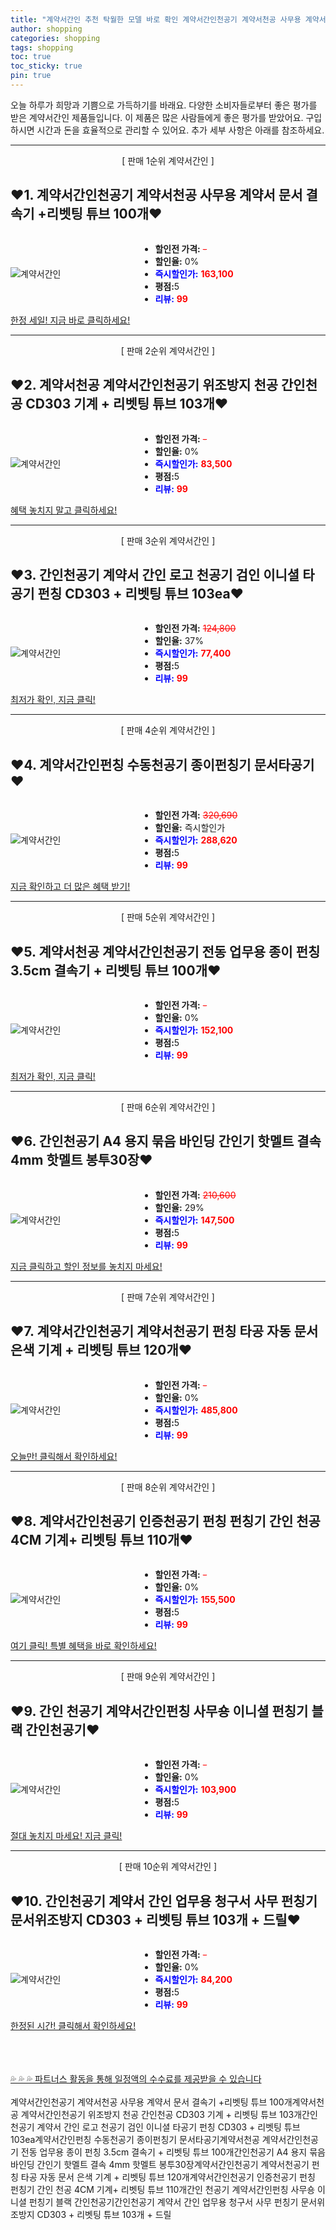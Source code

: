 ```yaml
---
title: "계약서간인 추천 탁월한 모델 바로 확인 계약서간인천공기 계약서천공 사무용 계약서 문서"
author: shopping
categories: shopping
tags: shopping
toc: true
toc_sticky: true
pin: true
---
```

오늘 하루가 희망과 기쁨으로 가득하기를 바래요. 다양한 소비자들로부터 좋은 평가를 받은 계약서간인 제품들입니다. 이 제품은 많은 사람들에게 좋은 평가를 받았어요. 구입하시면 시간과 돈을 효율적으로 관리할 수 있어요. 추가 세부 사항은 아래를 참조하세요.

---
<p class="toplist" style="margin: 0 auto; display: block; width: fit-content;">[ 판매 1순위 계약서간인 ]</p>

<h2><strong>❤️1. 계약서간인천공기 계약서천공 사무용 계약서 문서 결속기  +리벳팅 튜브 100개❤️</strong></h2>

<div style="display: flex; align-items: center;">
    <div style="flex: 0.4;">
        <img src="https://thumbnail9.coupangcdn.com/thumbnails/remote/230x230ex/image/vendor_inventory/5490/f0084516a420128bd904aa1ed059a6828097c9cd2ba2afed31d0db08c84c.jpg" alt="계약서간인" style="max-width: 100%;">
    </div>
    <div style="flex: 0.6; margin-left: 10px;">
        <ul>
            <li><strong>할인전 가격:</strong> <del style="color: red;">-</del></li>
            <li><strong>할인율:</strong> 0%</li>
            <li><span style='color:blue'><strong>즉시할인가:</strong></span> <span style='color:red'><strong>163,100</strong></span></li>
            <li><strong>평점:</strong>5</li>
            <li><span style='color:blue'><strong>리뷰:</strong></span> <span style='color:red'><strong>99</strong></span></li>
        </ul>
    </div>
</div>
<div class="center">
    <a href="https://selin100587001.github.io?lptag=AF9450613&subid=githubio&pageKey=7142457157&traceid=V0-153&itemId=17938038837&vendorItemId=87893905879" class="myButton">
        한정 세일! 지금 바로 클릭하세요!
    </a>
</div>


---
<p class="toplist" style="margin: 0 auto; display: block; width: fit-content;">[ 판매 2순위 계약서간인 ]</p>

<h2><strong>❤️2. 계약서천공 계약서간인천공기 위조방지 천공 간인천공 CD303 기계 + 리벳팅 튜브 103개❤️</strong></h2>

<div style="display: flex; align-items: center;">
    <div style="flex: 0.4;">
        <img src="https://thumbnail7.coupangcdn.com/thumbnails/remote/230x230ex/image/vendor_inventory/c9fd/9440b449ab3f3bd57aba281b3fdcf8a92bacc84e36c6f724f9b594c24781.jpg" alt="계약서간인" style="max-width: 100%;">
    </div>
    <div style="flex: 0.6; margin-left: 10px;">
        <ul>
            <li><strong>할인전 가격:</strong> <del style="color: red;">-</del></li>
            <li><strong>할인율:</strong> 0%</li>
            <li><span style='color:blue'><strong>즉시할인가:</strong></span> <span style='color:red'><strong>83,500</strong></span></li>
            <li><strong>평점:</strong>5</li>
            <li><span style='color:blue'><strong>리뷰:</strong></span> <span style='color:red'><strong>99</strong></span></li>
        </ul>
    </div>
</div>
<div class="center">
    <a href="https://selin100587001.github.io?lptag=AF9450613&subid=githubio&pageKey=7741223715&traceid=V0-153&itemId=20827799844&vendorItemId=87893918849" class="myButton">
        혜택 놓치지 말고 클릭하세요!
    </a>
</div>


---
<p class="toplist" style="margin: 0 auto; display: block; width: fit-content;">[ 판매 3순위 계약서간인 ]</p>

<h2><strong>❤️3. 간인천공기 계약서 간인 로고 천공기 검인 이니셜 타공기 펀칭 CD303 +  리벳팅 튜브 103ea❤️</strong></h2>

<div style="display: flex; align-items: center;">
    <div style="flex: 0.4;">
        <img src="https://thumbnail6.coupangcdn.com/thumbnails/remote/230x230ex/image/vendor_inventory/0dd9/3894f2c1c6610407b75728fc81db8de94dd38986fe1255e31fe687c5d5ea.jpg" alt="계약서간인" style="max-width: 100%;">
    </div>
    <div style="flex: 0.6; margin-left: 10px;">
        <ul>
            <li><strong>할인전 가격:</strong> <del style="color: red;">124,800</del></li>
            <li><strong>할인율:</strong> 37%</li>
            <li><span style='color:blue'><strong>즉시할인가:</strong></span> <span style='color:red'><strong>77,400</strong></span></li>
            <li><strong>평점:</strong>5</li>
            <li><span style='color:blue'><strong>리뷰:</strong></span> <span style='color:red'><strong>99</strong></span></li>
        </ul>
    </div>
</div>
<div class="center">
    <a href="https://selin100587001.github.io?lptag=AF9450613&subid=githubio&pageKey=8059390245&traceid=V0-153&itemId=22634366516&vendorItemId=89675602586" class="myButton">
        최저가 확인, 지금 클릭!
    </a>
</div>


---
<p class="toplist" style="margin: 0 auto; display: block; width: fit-content;">[ 판매 4순위 계약서간인 ]</p>

<h2><strong>❤️4. 계약서간인펀칭 수동천공기 종이펀칭기 문서타공기❤️</strong></h2>

<div style="display: flex; align-items: center;">
    <div style="flex: 0.4;">
        <img src="https://thumbnail10.coupangcdn.com/thumbnails/remote/230x230ex/image/vendor_inventory/c56c/6c9fa1c3cf7c991c1fc3b6d9a7a35d2bf0d60b36ff8c2c9fdb894afe217a.jpg" alt="계약서간인" style="max-width: 100%;">
    </div>
    <div style="flex: 0.6; margin-left: 10px;">
        <ul>
            <li><strong>할인전 가격:</strong> <del style="color: red;">320,690</del></li>
            <li><strong>할인율:</strong> 즉시할인가</li>
            <li><span style='color:blue'><strong>즉시할인가:</strong></span> <span style='color:red'><strong>288,620</strong></span></li>
            <li><strong>평점:</strong>5</li>
            <li><span style='color:blue'><strong>리뷰:</strong></span> <span style='color:red'><strong>99</strong></span></li>
        </ul>
    </div>
</div>
<div class="center">
    <a href="https://selin100587001.github.io?lptag=AF9450613&subid=githubio&pageKey=7610915314&traceid=V0-153&itemId=20156935480&vendorItemId=87325379882" class="myButton">
        지금 확인하고 더 많은 혜택 받기!
    </a>
</div>


---
<p class="toplist" style="margin: 0 auto; display: block; width: fit-content;">[ 판매 5순위 계약서간인 ]</p>

<h2><strong>❤️5. 계약서천공 계약서간인천공기 전동 업무용 종이 펀칭 3.5cm 결속기 + 리벳팅 튜브 100개❤️</strong></h2>

<div style="display: flex; align-items: center;">
    <div style="flex: 0.4;">
        <img src="https://thumbnail9.coupangcdn.com/thumbnails/remote/230x230ex/image/vendor_inventory/83c0/634a00008b8031a6fc6cc4ffbc5b10bef7a01ebeba9398cbc7d563651adf.jpg" alt="계약서간인" style="max-width: 100%;">
    </div>
    <div style="flex: 0.6; margin-left: 10px;">
        <ul>
            <li><strong>할인전 가격:</strong> <del style="color: red;">-</del></li>
            <li><strong>할인율:</strong> 0%</li>
            <li><span style='color:blue'><strong>즉시할인가:</strong></span> <span style='color:red'><strong>152,100</strong></span></li>
            <li><strong>평점:</strong>5</li>
            <li><span style='color:blue'><strong>리뷰:</strong></span> <span style='color:red'><strong>99</strong></span></li>
        </ul>
    </div>
</div>
<div class="center">
    <a href="https://selin100587001.github.io?lptag=AF9450613&subid=githubio&pageKey=7741223737&traceid=V0-153&itemId=20827799928&vendorItemId=87893919911" class="myButton">
        최저가 확인, 지금 클릭!
    </a>
</div>


---
<p class="toplist" style="margin: 0 auto; display: block; width: fit-content;">[ 판매 6순위 계약서간인 ]</p>

<h2><strong>❤️6. 간인천공기 A4 용지 묶음 바인딩 간인기 핫멜트 결속 4mm 핫멜트 봉투30장❤️</strong></h2>

<div style="display: flex; align-items: center;">
    <div style="flex: 0.4;">
        <img src="https://thumbnail7.coupangcdn.com/thumbnails/remote/230x230ex/image/vendor_inventory/f357/dc76c332f00138e8a330003f79e82a70bafc0e699f2cfea35203a462ef2c.png" alt="계약서간인" style="max-width: 100%;">
    </div>
    <div style="flex: 0.6; margin-left: 10px;">
        <ul>
            <li><strong>할인전 가격:</strong> <del style="color: red;">210,600</del></li>
            <li><strong>할인율:</strong> 29%</li>
            <li><span style='color:blue'><strong>즉시할인가:</strong></span> <span style='color:red'><strong>147,500</strong></span></li>
            <li><strong>평점:</strong>5</li>
            <li><span style='color:blue'><strong>리뷰:</strong></span> <span style='color:red'><strong>99</strong></span></li>
        </ul>
    </div>
</div>
<div class="center">
    <a href="https://selin100587001.github.io?lptag=AF9450613&subid=githubio&pageKey=8006504098&traceid=V0-153&itemId=22317991174&vendorItemId=89363355854" class="myButton">
        지금 클릭하고 할인 정보를 놓치지 마세요!
    </a>
</div>


---
<p class="toplist" style="margin: 0 auto; display: block; width: fit-content;">[ 판매 7순위 계약서간인 ]</p>

<h2><strong>❤️7. 계약서간인천공기 계약서천공기 펀칭 타공 자동 문서 은색 기계 + 리벳팅 튜브 120개❤️</strong></h2>

<div style="display: flex; align-items: center;">
    <div style="flex: 0.4;">
        <img src="https://thumbnail7.coupangcdn.com/thumbnails/remote/230x230ex/image/vendor_inventory/3537/20347cce9b958ac64ec85e95422a72053b20d67e2a94bc6621615c38ef24.jpg" alt="계약서간인" style="max-width: 100%;">
    </div>
    <div style="flex: 0.6; margin-left: 10px;">
        <ul>
            <li><strong>할인전 가격:</strong> <del style="color: red;">-</del></li>
            <li><strong>할인율:</strong> 0%</li>
            <li><span style='color:blue'><strong>즉시할인가:</strong></span> <span style='color:red'><strong>485,800</strong></span></li>
            <li><strong>평점:</strong>5</li>
            <li><span style='color:blue'><strong>리뷰:</strong></span> <span style='color:red'><strong>99</strong></span></li>
        </ul>
    </div>
</div>
<div class="center">
    <a href="https://selin100587001.github.io?lptag=AF9450613&subid=githubio&pageKey=7741223201&traceid=V0-153&itemId=20827796649&vendorItemId=87893915977" class="myButton">
        오늘만! 클릭해서 확인하세요!
    </a>
</div>


---
<p class="toplist" style="margin: 0 auto; display: block; width: fit-content;">[ 판매 8순위 계약서간인 ]</p>

<h2><strong>❤️8. 계약서간인천공기 인증천공기 펀칭 펀칭기 간인 천공 4CM 기계+ 리벳팅 튜브 110개❤️</strong></h2>

<div style="display: flex; align-items: center;">
    <div style="flex: 0.4;">
        <img src="https://thumbnail6.coupangcdn.com/thumbnails/remote/230x230ex/image/vendor_inventory/c25b/7edb0d5ab072aa4a9002d1a8b09a1d57f6e01d98a30ea5beae32a745b6e1.jpg" alt="계약서간인" style="max-width: 100%;">
    </div>
    <div style="flex: 0.6; margin-left: 10px;">
        <ul>
            <li><strong>할인전 가격:</strong> <del style="color: red;">-</del></li>
            <li><strong>할인율:</strong> 0%</li>
            <li><span style='color:blue'><strong>즉시할인가:</strong></span> <span style='color:red'><strong>155,500</strong></span></li>
            <li><strong>평점:</strong>5</li>
            <li><span style='color:blue'><strong>리뷰:</strong></span> <span style='color:red'><strong>99</strong></span></li>
        </ul>
    </div>
</div>
<div class="center">
    <a href="https://selin100587001.github.io?lptag=AF9450613&subid=githubio&pageKey=7741223332&traceid=V0-153&itemId=20827797366&vendorItemId=87893917254" class="myButton">
        여기 클릭! 특별 혜택을 바로 확인하세요!
    </a>
</div>


---
<p class="toplist" style="margin: 0 auto; display: block; width: fit-content;">[ 판매 9순위 계약서간인 ]</p>

<h2><strong>❤️9. 간인 천공기 계약서간인펀칭 사무숑 이니셜 펀칭기 블랙 간인천공기❤️</strong></h2>

<div style="display: flex; align-items: center;">
    <div style="flex: 0.4;">
        <img src="https://thumbnail8.coupangcdn.com/thumbnails/remote/230x230ex/image/vendor_inventory/7dbf/d64ee20dcb2ebb4712c5c4e0b1ee4f51d42014d344bc459b0ec241d69d0c.jpg" alt="계약서간인" style="max-width: 100%;">
    </div>
    <div style="flex: 0.6; margin-left: 10px;">
        <ul>
            <li><strong>할인전 가격:</strong> <del style="color: red;">-</del></li>
            <li><strong>할인율:</strong> 0%</li>
            <li><span style='color:blue'><strong>즉시할인가:</strong></span> <span style='color:red'><strong>103,900</strong></span></li>
            <li><strong>평점:</strong>5</li>
            <li><span style='color:blue'><strong>리뷰:</strong></span> <span style='color:red'><strong>99</strong></span></li>
        </ul>
    </div>
</div>
<div class="center">
    <a href="https://selin100587001.github.io?lptag=AF9450613&subid=githubio&pageKey=8079654628&traceid=V0-153&itemId=22775703313&vendorItemId=89810773334" class="myButton">
        절대 놓치지 마세요! 지금 클릭!
    </a>
</div>


---
<p class="toplist" style="margin: 0 auto; display: block; width: fit-content;">[ 판매 10순위 계약서간인 ]</p>

<h2><strong>❤️10. 간인천공기 계약서 간인 업무용 청구서 사무 펀칭기 문서위조방지 CD303 + 리벳팅 튜브 103개 + 드릴❤️</strong></h2>

<div style="display: flex; align-items: center;">
    <div style="flex: 0.4;">
        <img src="https://thumbnail10.coupangcdn.com/thumbnails/remote/230x230ex/image/vendor_inventory/e2fe/cb366c50c1f324d1708ee828d3138d723e191bcf5c6d3a51ca5a6882ddae.jpg" alt="계약서간인" style="max-width: 100%;">
    </div>
    <div style="flex: 0.6; margin-left: 10px;">
        <ul>
            <li><strong>할인전 가격:</strong> <del style="color: red;">-</del></li>
            <li><strong>할인율:</strong> 0%</li>
            <li><span style='color:blue'><strong>즉시할인가:</strong></span> <span style='color:red'><strong>84,200</strong></span></li>
            <li><strong>평점:</strong>5</li>
            <li><span style='color:blue'><strong>리뷰:</strong></span> <span style='color:red'><strong>99</strong></span></li>
        </ul>
    </div>
</div>
<div class="center">
    <a href="https://selin100587001.github.io?lptag=AF9450613&subid=githubio&pageKey=8052543728&traceid=V0-153&itemId=22587731037&vendorItemId=89629454972" class="myButton">
        한정된 시간! 클릭해서 확인하세요!
    </a>
</div>

<br><br><br>[💦 💦 💦 파트너스 활동을 통해 일정액의 수수료를 제공받을 수 있습니다](https://link.coupang.com/a/bcpT2c)<br><br>계약서간인천공기 계약서천공 사무용 계약서 문서 결속기  +리벳팅 튜브 100개계약서천공 계약서간인천공기 위조방지 천공 간인천공 CD303 기계 + 리벳팅 튜브 103개간인천공기 계약서 간인 로고 천공기 검인 이니셜 타공기 펀칭 CD303 +  리벳팅 튜브 103ea계약서간인펀칭 수동천공기 종이펀칭기 문서타공기계약서천공 계약서간인천공기 전동 업무용 종이 펀칭 3.5cm 결속기 + 리벳팅 튜브 100개간인천공기 A4 용지 묶음 바인딩 간인기 핫멜트 결속 4mm 핫멜트 봉투30장계약서간인천공기 계약서천공기 펀칭 타공 자동 문서 은색 기계 + 리벳팅 튜브 120개계약서간인천공기 인증천공기 펀칭 펀칭기 간인 천공 4CM 기계+ 리벳팅 튜브 110개간인 천공기 계약서간인펀칭 사무숑 이니셜 펀칭기 블랙 간인천공기간인천공기 계약서 간인 업무용 청구서 사무 펀칭기 문서위조방지 CD303 + 리벳팅 튜브 103개 + 드릴